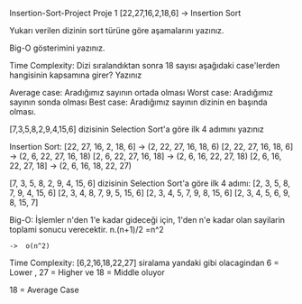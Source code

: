 Insertion-Sort-Project
Proje 1 [22,27,16,2,18,6] -> Insertion Sort

Yukarı verilen dizinin sort türüne göre aşamalarını yazınız.

Big-O gösterimini yazınız.

Time Complexity: Dizi sıralandıktan sonra 18 sayısı aşağıdaki case'lerden hangisinin kapsamına girer? Yazınız

Average case: Aradığımız sayının ortada olması Worst case: Aradığımız sayının sonda olması Best case: Aradığımız sayının dizinin en başında olması.

[7,3,5,8,2,9,4,15,6] dizisinin Selection Sort'a göre ilk 4 adımını yazınız

Insertion Sort: [22, 27, 16, 2, 18, 6] -> (2, 22, 27, 16, 18, 6) [2, 22, 27, 16, 18, 6] -> (2, 6, 22, 27, 16, 18) [2, 6, 22, 27, 16, 18] -> (2, 6, 16, 22, 27, 18) [2, 6, 16, 22, 27, 18] -> (2, 6, 16, 18, 22, 27)

[7, 3, 5, 8, 2, 9, 4, 15, 6] dizisinin Selection Sort'a göre ilk 4 adımı: [2, 3, 5, 8, 7, 9, 4, 15, 6] [2, 3, 4, 8, 7, 9, 5, 15, 6] [2, 3, 4, 5, 7, 9, 8, 15, 6] [2, 3, 4, 5, 6, 9, 8, 15, 7]

Big-O: İşlemler n'den 1'e kadar gideceği için, 1'den n'e kadar olan sayilarin toplami sonucu verecektir. n.(n+1)/2 =n^2

    ->  o(n^2)
Time Complexity: [6,2,16,18,22,27] siralama yandaki gibi olacagindan 6 = Lower , 27 = Higher ve 18 = Middle oluyor

18 = Average Case